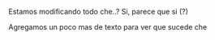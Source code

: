 Estamos modificando todo che..?
Si, parece que si (?)

Agregamos un poco mas de texto
para ver que sucede che
